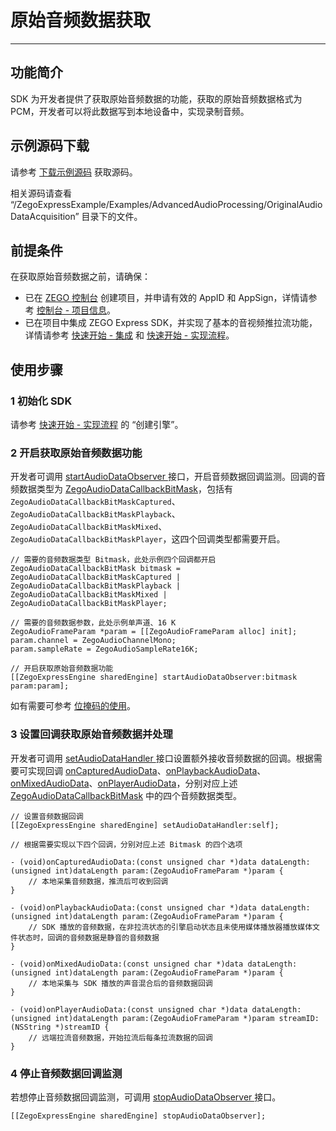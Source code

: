 # 原始音频数据获取

- - -

## 功能简介

SDK 为开发者提供了获取原始音频数据的功能，获取的原始音频数据格式为 PCM，开发者可以将此数据写到本地设备中，实现录制音频。

## 示例源码下载

请参考 [下载示例源码](https://doc-zh.zego.im/article/13411) 获取源码。

相关源码请查看 “/ZegoExpressExample/Examples/AdvancedAudioProcessing/OriginalAudioDataAcquisition” 目录下的文件。

## 前提条件

在获取原始音频数据之前，请确保：

- 已在 [ZEGO 控制台](https://console.zego.im) 创建项目，并申请有效的 AppID 和 AppSign，详情请参考 [控制台 - 项目信息](/console/project-info)。
- 已在项目中集成 ZEGO Express SDK，并实现了基本的音视频推拉流功能，详情请参考 [快速开始 - 集成](https://doc-zh.zego.im/article/13413) 和 [快速开始 - 实现流程](https://doc-zh.zego.im/article/13415)。



## 使用步骤

### 1 初始化 SDK

请参考 [快速开始 - 实现流程](https://doc-zh.zego.im/article/13415#CreateEngine) 的 “创建引擎”。

### 2 开启获取原始音频数据功能

开发者可调用 [startAudioDataObserver ](https://doc-zh.zego.im/article/api?doc=Express_Video_SDK_API~objective-c_ios~class~ZegoExpressEngine#start-audio-data-observer-param) 接口，开启音频数据回调监测。回调的音频数据类型为 [ZegoAudioDataCallbackBitMask](https://doc-zh.zego.im/article/api?doc=Express_Video_SDK_API~objective-c_ios~enum~ZegoAudioDataCallbackBitMask)，包括有 `ZegoAudioDataCallbackBitMaskCaptured`、`ZegoAudioDataCallbackBitMaskPlayback`、`ZegoAudioDataCallbackBitMaskMixed`、`ZegoAudioDataCallbackBitMaskPlayer`，这四个回调类型都需要开启。

```objc
// 需要的音频数据类型 Bitmask，此处示例四个回调都开启
ZegoAudioDataCallbackBitMask bitmask = ZegoAudioDataCallbackBitMaskCaptured | ZegoAudioDataCallbackBitMaskPlayback | ZegoAudioDataCallbackBitMaskMixed | ZegoAudioDataCallbackBitMaskPlayer;

// 需要的音频数据参数，此处示例单声道、16 K
ZegoAudioFrameParam *param = [[ZegoAudioFrameParam alloc] init];
param.channel = ZegoAudioChannelMono;
param.sampleRate = ZegoAudioSampleRate16K;

// 开启获取原始音频数据功能
[[ZegoExpressEngine sharedEngine] startAudioDataObserver:bitmask param:param];
```

<Note title="说明">


如有需要可参考 [位掩码的使用](https://doc-zh.zego.im/article/8660)。
</Note>

### 3 设置回调获取原始音频数据并处理

开发者可调用 [setAudioDataHandler ](https://doc-zh.zego.im/article/api?doc=Express_Video_SDK_API~objective-c_ios~class~ZegoExpressEngine#set-audio-data-handler) 接口设置额外接收音频数据的回调。根据需要可实现回调 [onCapturedAudioData](https://doc-zh.zego.im/article/api?doc=Express_Video_SDK_API~objective-c_ios~protocol~ZegoAudioDataHandler#on-captured-audio-data-data-length-param)、[onPlaybackAudioData](https://doc-zh.zego.im/article/api?doc=Express_Video_SDK_API~objective-c_ios~protocol~ZegoAudioDataHandler#on-playback-audio-data-data-length-param)、[onMixedAudioData](https://doc-zh.zego.im/article/api?doc=Express_Video_SDK_API~objective-c_ios~protocol~ZegoAudioDataHandler#on-mixed-audio-data-data-length-param)、[onPlayerAudioData](https://doc-zh.zego.im/article/api?doc=Express_Video_SDK_API~objective-c_ios~protocol~ZegoAudioDataHandler#on-player-audio-data-data-length-param-stream-id)，分别对应上述 [ZegoAudioDataCallbackBitMask](https://doc-zh.zego.im/article/api?doc=Express_Video_SDK_API~objective-c_ios~enum~ZegoAudioDataCallbackBitMask) 中的四个音频数据类型。

```objc
// 设置音频数据回调
[[ZegoExpressEngine sharedEngine] setAudioDataHandler:self];
```

```objc
// 根据需要实现以下四个回调，分别对应上述 Bitmask 的四个选项

- (void)onCapturedAudioData:(const unsigned char *)data dataLength:(unsigned int)dataLength param:(ZegoAudioFrameParam *)param {
    // 本地采集音频数据，推流后可收到回调
}

- (void)onPlaybackAudioData:(const unsigned char *)data dataLength:(unsigned int)dataLength param:(ZegoAudioFrameParam *)param {
    // SDK 播放的音频数据，在非拉流状态的引擎启动状态且未使用媒体播放器播放媒体文件状态时，回调的音频数据是静音的音频数据
}

- (void)onMixedAudioData:(const unsigned char *)data dataLength:(unsigned int)dataLength param:(ZegoAudioFrameParam *)param {
    // 本地采集与 SDK 播放的声音混合后的音频数据回调
}

- (void)onPlayerAudioData:(const unsigned char *)data dataLength:(unsigned int)dataLength param:(ZegoAudioFrameParam *)param streamID:(NSString *)streamID {
    // 远端拉流音频数据，开始拉流后每条拉流数据的回调
}
```

### 4 停止音频数据回调监测

若想停止音频数据回调监测，可调用 [stopAudioDataObserver ](https://doc-zh.zego.im/article/api?doc=Express_Video_SDK_API~objective-c_ios~class~ZegoExpressEngine#stop-audio-data-observer) 接口。

```objc
[[ZegoExpressEngine sharedEngine] stopAudioDataObserver];
```

<Content />

